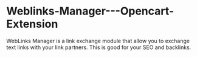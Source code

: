# Weblinks-Manager---Opencart-Extension
WebLinks Manager is a link exchange module that allow you to exchange text links with your link partners. This is good for your SEO and backlinks.
